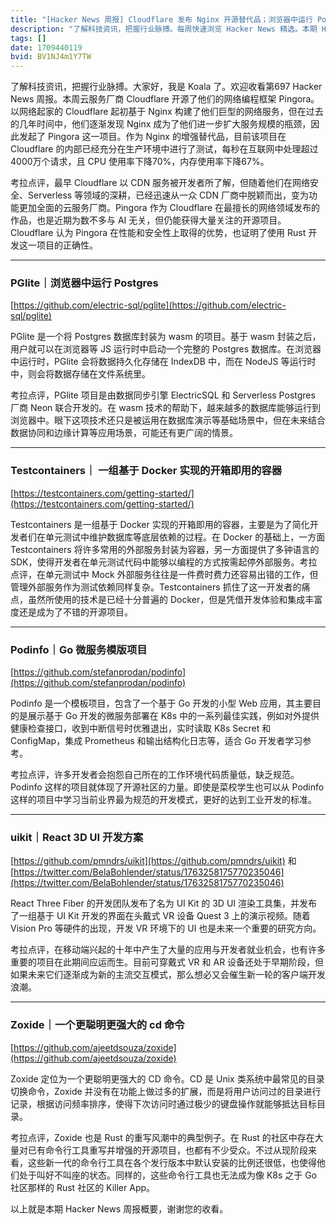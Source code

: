 ```yaml
---
title: "[Hacker News 周报] Cloudflare 发布 Nginx 开源替代品；浏览器中运行 Postgres；React 3D UI 开发方案"
description: "了解科技资讯，把握行业脉搏。每周快速浏览 Hacker News 精选。本期 Hacker Newsletter 地址：https://mailchi.mp/hackernewsletter/690"
tags: []
date: 1709440119
bvid: BV1NJ4m1Y7TW
---
```

了解科技资讯，把握行业脉搏。大家好，我是 Koala 了。欢迎收看第697 Hacker News 周报。本周云服务厂商 Cloudflare 开源了他们的网络编程框架 Pingora。以网络起家的 Cloudflare 起初基于 Nginx 构建了他们巨型的网络服务，但在过去的几年时间中，他们逐渐发现 Nginx 成为了他们进一步扩大服务规模的瓶颈，因此发起了 Pingora 这一项目。作为 Nginx 的增强替代品，目前该项目在 Cloudflare 的内部已经充分在生产环境中进行了测试，每秒在互联网中处理超过4000万个请求，且 CPU 使用率下降70%，内存使用率下降67%。

考拉点评，最早 Cloudflare 以 CDN 服务被开发者所了解，但随着他们在网络安全、Serverless 等领域的深耕，已经迅速从一众 CDN 厂商中脱颖而出，变为功能更加全面的云服务厂商。Pingora 作为 Cloudflare 在最擅长的网络领域发布的作品，也是近期为数不多与 AI 无关，但仍能获得大量关注的开源项目。Cloudflare 认为 Pingora 在性能和安全性上取得的优势，也证明了使用 Rust 开发这一项目的正确性。

---

### PGlite｜浏览器中运行 Postgres
[https://github.com/electric-sql/pglite](https://github.com/electric-sql/pglite)

PGlite 是一个将 Postgres 数据库封装为 wasm 的项目。基于 wasm 封装之后，用户就可以在浏览器等 JS 运行时中启动一个完整的 Postgres 数据库。在浏览器中运行时，PGlite 会将数据持久化存储在 IndexDB 中，而在 NodeJS 等运行时中，则会将数据存储在文件系统里。

考拉点评，PGlite 项目是由数据同步引擎 ElectricSQL 和 Serverless Postgres 厂商 Neon 联合开发的。在 wasm 技术的帮助下，越来越多的数据库能够运行到浏览器中。眼下这项技术还只是被运用在数据库演示等基础场景中，但在未来结合数据协同和边缘计算等应用场景，可能还有更广阔的情景。

---

### Testcontainers｜ 一组基于 Docker 实现的开箱即用的容器
[https://testcontainers.com/getting-started/](https://testcontainers.com/getting-started/)

Testcontainers 是一组基于 Docker 实现的开箱即用的容器，主要是为了简化开发者们在单元测试中维护数据库等底层依赖的过程。在 Docker 的基础上，一方面 Testcontainers 将许多常用的外部服务封装为容器，另一方面提供了多钟语言的 SDK，使得开发者在单元测试代码中能够以编程的方式按需起停外部服务。考拉点评，在单元测试中 Mock 外部服务往往是一件费时费力还容易出错的工作，但管理外部服务作为测试依赖同样复杂。Testcontainers 抓住了这一开发者的痛点，虽然所使用的技术是已经十分普遍的 Docker，但是凭借开发体验和集成丰富度还是成为了不错的开源项目。

---

### Podinfo｜Go 微服务模版项目
[https://github.com/stefanprodan/podinfo](https://github.com/stefanprodan/podinfo)

Podinfo 是一个模板项目，包含了一个基于 Go 开发的小型 Web 应用，其主要目的是展示基于 Go 开发的微服务部署在 K8s 中的一系列最佳实践，例如对外提供健康检查接口，收到中断信号时优雅退出，实时读取 K8s Secret 和 ConfigMap，集成 Prometheus 和输出结构化日志等，适合 Go 开发者学习参考。

考拉点评，许多开发者会抱怨自己所在的工作环境代码质量低，缺乏规范。Podinfo 这样的项目就体现了开源社区的力量。即使是菜校学生也可以从 Podinfo 这样的项目中学习当前业界最为规范的开发模式，更好的达到工业开发的标准。

---

### uikit｜React 3D UI 开发方案
[https://github.com/pmndrs/uikit](https://github.com/pmndrs/uikit) 和 [https://twitter.com/BelaBohlender/status/1763258175770235046](https://twitter.com/BelaBohlender/status/1763258175770235046)

React Three Fiber 的开发团队发布了名为 UI Kit 的 3D UI 渲染工具集，并发布了一组基于 UI Kit 开发的界面在头戴式 VR 设备 Quest 3 上的演示视频。随着 Vision Pro 等硬件的出现，开发 VR 环境下的 UI 也是未来一个重要的研究方向。

考拉点评，在移动端兴起的十年中产生了大量的应用与开发者就业机会，也有许多重要的项目在此期间应运而生。目前可穿戴式 VR 和 AR 设备还处于早期阶段，但如果未来它们逐渐成为新的主流交互模式，那么想必又会催生新一轮的客户端开发浪潮。

---

### Zoxide｜一个更聪明更强大的 cd 命令
[https://github.com/ajeetdsouza/zoxide](https://github.com/ajeetdsouza/zoxide)

Zoxide 定位为一个更聪明更强大的 CD 命令。CD 是 Unix 类系统中最常见的目录切换命令，Zoxide 并没有在功能上做过多的扩展，而是将用户访问过的目录进行记录，根据访问频率排序，使得下次访问时通过极少的键盘操作就能够抵达目标目录。

考拉点评，Zoxide 也是 Rust 的重写风潮中的典型例子。在 Rust 的社区中存在大量对已有命令行工具重写并增强的开源项目，也都有不少受众。不过从现阶段来看，这些新一代的命令行工具在各个发行版本中默认安装的比例还很低，也使得他们处于叫好不叫座的状态。同样的，这些命令行工具也无法成为像 K8s 之于 Go 社区那样的 Rust 社区的 Killer App。

以上就是本期 Hacker News 周报概要，谢谢您的收看。

